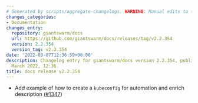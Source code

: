 ```yaml
---
# Generated by scripts/aggregate-changelogs. WARNING: Manual edits to this files will be overwritten.
changes_categories:
- Documentation
changes_entry:
  repository: giantswarm/docs
  url: https://github.com/giantswarm/docs/releases/tag/v2.2.354
  version: 2.2.354
  version_tag: v2.2.354
date: '2022-03-07T12:36:59+00:00'
description: Changelog entry for giantswarm/docs version 2.2.354, published on 07
  March 2022, 12:36.
title: docs release v2.2.354
---
```


- Add example of how to create a `kubeconfig` for automation and enrich description ([#1347](https://github.com/giantswarm/docs/pull/1347))

